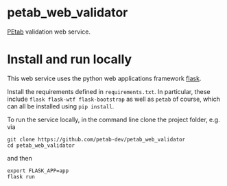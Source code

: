 # petab_web_validator

[PEtab](https://github.com/petab-dev/petab) validation web service.


# Install and run locally

This web service uses the python web applications framework
[flask](https://flask.palletsprojects.com/en/1.1.x/).

Install the requirements defined in `requirements.txt`. In particular, these
include `flask flask-wtf flask-bootstrap` as well as `petab` of course, which
can all be installed using `pip install`.

To run the service locally, in the command line clone the project folder, e.g.
via

    git clone https://github.com/petab-dev/petab_web_validator
    cd petab_web_validator

and then

    export FLASK_APP=app
    flask run
